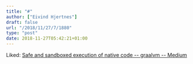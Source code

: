 ```yaml
---
title: "#"
author: ["Eivind Hjertnes"]
draft: false
url: "/2018/11/27/7/1880"
type: "post"
date: 2018-11-27T05:42:21+01:00
---
```


Liked:
[Safe
and sandboxed execution of native code -- graalvm -- Medium](https://medium.com/graalvm/safe-and-sandboxed-execution-of-native-code-f6096b35c360)

